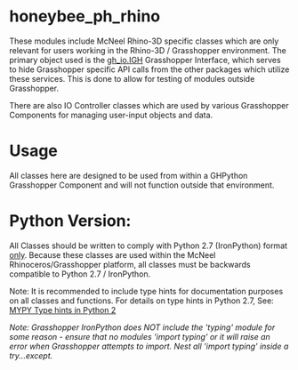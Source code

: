# honeybee_ph_rhino
These modules include McNeel Rhino-3D specific classes which are only relevant for users working in the Rhino-3D / Grasshopper environment. The primary object used is the [gh_io.IGH](https://github.com/PH-Tools/honeybee_ph/blob/761d2d49e30c17950e739cf11aee964c8ded220f/honeybee_ph_rhino/gh_io.py#L60) Grasshopper Interface, which serves to hide Grasshopper specific API calls from the other packages which utilize these services. This is done to allow for testing of modules outside Grasshopper.

There are also IO Controller classes which are used by various Grasshopper Components for managing user-input objects and data.

# Usage
All classes here are designed to be used from within a GHPython Grasshopper Component and will not function outside that environment.

# Python Version:
All Classes should be written to comply with Python 2.7 (IronPython) format <u>only</u>. Because these classes are used within the McNeel Rhinoceros/Grasshopper platform, all classes must be backwards compatible to Python 2.7 / IronPython.

Note: It is recommended to include type hints for documentation purposes on all classes and functions. For details on type hints in Python 2.7, See: [MYPY Type hints in Python 2](https://mypy.readthedocs.io/en/stable/cheat_sheet.html)

<i>Note: Grasshopper IronPython does NOT include the 'typing' module for some reason - ensure that no modules 'import typing' or it will raise an error when Grasshopper attempts to import. Nest all 'import typing' inside a try...except.</i>